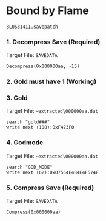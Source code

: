 #  Bound by Flame 

`BLUS31411.savepatch`

### 1. Decompress Save (Required)

Target File: `SAVEDATA`

```
Decompress(0x000000aa, -15)
```

### 2.  Gold must have 1 (Working)
### 3. Gold

Target File: `~extracted\000000aa.dat`

```
search "gold###"
write next (108):0xF423F0
```

### 4. Godmode

Target File: `~extracted\000000aa.dat`

```
search "GOD_MODE"
write next (62):0x07554E4B4E4F574E
```

### 5. Compress Save (Required)

Target File: `SAVEDATA`

```
Compress(0x000000aa)
```

